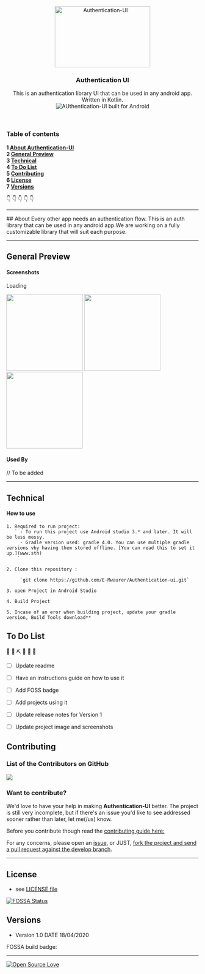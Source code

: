 <p align="center">
  <a href="https://github.com/E-Mwaurer/Authentication-ui">
    <img src="https://raw.githubusercontent.com/tamzi/ReadMe-MasterTemplates/master/android/art/readmEmasterTemplatesAndroid.jpg" alt="Authentication-UI" width=250 height=160>
  </a>
  <h3 align="center">Authentication UI</h3>

  <p align="center">
   This is an authentication library UI that can be used in any android app. Written in Kotlin.
    <br>
     <img src="https://forthebadge.com/images/badges/built-for-android.svg" alt="AUthentication-UI built for Android">
    <br>
    </p>
</p>

<br>

### Table of contents

**1 [About Authentication-UI](#about)**<br>
**2 [General Preview](#general-preview)**<br>
**3 [Technical](#technical)**<br>
**4 [To Do List](#to-do-list)**<br>
**5 [Contributing](#contributing)**<br>
**6 [License](#license)**<br>
**7 [Versions](#versions)**<br>

:point_down: :point_down: :point_down: :point_down: :point_down:


<hr>
## About
Every other app needs an authentication flow. This is an auth library that can be used in any android app.We are working on a fully customizable library that will suit each purpose. 

<hr>


## General Preview

#### Screenshots 

Loading

<img src="https://raw.githubusercontent.com/tamzi/ReadMe-MasterTemplates/master/android/images/1.jpg" width="200">
<img src="https://raw.githubusercontent.com/tamzi/ReadMe-MasterTemplates/master/android/images/2.jpg" width="200">
<img src="https://raw.githubusercontent.com/tamzi/ReadMe-MasterTemplates/master/android/images/3.jpg" width="200">


#### Used By

// To be added

<hr>

## Technical

#### How to use

    1. Required to run project:
       ` - To run this project use Android studio 3.* and later. It will be less messy.
         - Gradle version used: gradle 4.0. You can use multiple gradle versions vby having them stored offline. [You can read this to set it up.](www.sth)
        `

    2. Clone this repository :
 
         `git clone https://github.com/E-Mwaurer/Authentication-ui.git`
         
    3. open Project in Android Studio

    4. Build Project

    5. Incase of an eror when building project, update your gradle version, Build Tools download**




## To Do List
  🚧 👷‍ ⛏ 👷 🔧️ 🚧

- [ ] Update readme
- [ ] Have an instructions guide on how to use it
- [ ] Add FOSS badge
- [ ] Add projects using it
- [ ] Update release notes for Version 1
- [ ] Update project image and screenshots




## Contributing

### List of the Contributors on GitHub

<a href="https://github.com/E-Mwaurer/Authentication-ui/graphs/contributors">
  <img src="https://contributors-img.web.app/image?repo=E-Mwaurer/Authentication-ui" />
</a>


### Want to contribute?
We'd love to have your help in making  **Authentication-UI** better. The project is still very incomplete, but if there's an issue you'd like to see addressed sooner rather than later, let me(/us) know. 

Before you contribute though read the [contributing guide here:](https://github.com/E-Mwaurer/Authentication-ui/contributing.md)

For any concerns, please open an [issue](https://github.com/E-Mwaurer/Authentication-ui/issues), or JUST, [fork the project and send a pull request against the develop branch](https://github.com/E-Mwaurer/Authentication-ui/pulls).

<hr>


## License 
* see [LICENSE file](https://github.com/E-Mwaurer/Authentication-ui/LICENSE.md)


[![FOSSA Status](https://app.fossa.com/api/projects/git%2Bgithub.com%2FE-Mwaurer%2FAuthentication-ui.svg?type=large)](https://app.fossa.com/projects/git%2Bgithub.com%2FE-Mwaurer%2FAuthentication-ui?ref=badge_large)

## Versions 
* Version 1.0  DATE 18/04/2020


FOSSA build badge:

<hr>

[![Open Source Love](https://badges.frapsoft.com/os/v2/open-source-200x33.png?v=103)](https://github.com/ellerbrock/open-source-badge/)  


